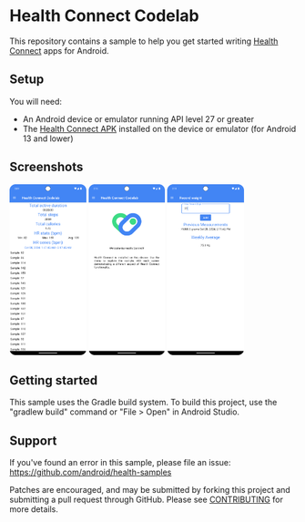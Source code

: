 # Health Connect Codelab

This repository contains a sample to help you get started writing [Health Connect][health-connect] apps for Android.

## Setup

You will need:

*   An Android device or emulator running API level 27 or greater
*   The [Health Connect APK][health-connect-apk] installed on the device or emulator (for Android 13 and lower)

## Screenshots

<img src="screenshots/hc1.png" height="300" alt="Screenshot"/> <img src="screenshots/hc2.png" height="300" alt="Screenshot"/> <img src="screenshots/hc3.png" height="300" alt="Screenshot"/>

## Getting started

This sample uses the Gradle build system. To build this project, use the "gradlew build" command or "File > Open" in Android Studio.

## Support

If you've found an error in this sample, please file an issue:
https://github.com/android/health-samples

Patches are encouraged, and may be submitted by forking this project and
submitting a pull request through GitHub. Please see [CONTRIBUTING][contributing] for more details.

[health-connect]: https://developer.android.com/health-connect
[health-connect-apk]: https://play.google.com/store/apps/details?id=com.google.android.apps.healthdata
[contributing]: ./CONTRIBUTING.md

